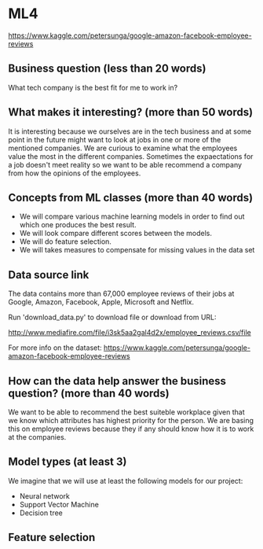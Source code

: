# ML4

https://www.kaggle.com/petersunga/google-amazon-facebook-employee-reviews

## Business question (less than 20 words)
What tech company is the best fit for me to work in?



## What makes it interesting? (more than 50 words)
It is interesting because we ourselves are in the tech business and at some point in the future might want to look at jobs in one or more of the mentioned companies. We are curious to examine what the employees value the most in the different companies. Sometimes the expaectations for a job doesn't meet reality so we want to be able recommend a company from how the opinions of the employees.

## Concepts from ML classes (more than 40 words)

* We will compare various machine learning models in order to find out which one produces the best result.
* We will look compare different scores between the models.
* We will do feature selection.
* We will takes measures to compensate for missing values in the data set

## Data source link
The data contains more than 67,000 employee reviews of their jobs at Google, Amazon, Facebook, Apple, Microsoft and Netflix.

Run 'download_data.py' to download file or download from URL:

http://www.mediafire.com/file/i3sk5aa2gal4d2x/employee_reviews.csv/file

For more info on the dataset:
https://www.kaggle.com/petersunga/google-amazon-facebook-employee-reviews

## How can the data help answer the business question? (more than 40 words)
We want to be able to recommend the best suiteble workplace given that we know which attributes has highest priority for the person. We are basing this on employee reviews because they if any should know how it is to work at the companies.

## Model types (at least 3)
We imagine that we will use at least the following models for our project:
* Neural network
* Support Vector Machine
* Decision tree

## Feature selection
